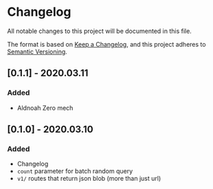 # Changelog
All notable changes to this project will be documented in this file.

The format is based on [Keep a Changelog](https://keepachangelog.com/en/1.0.0/),
and this project adheres to [Semantic Versioning](https://semver.org/spec/v2.0.0.html).


## [0.1.1] - 2020.03.11
### Added
- Aldnoah Zero mech

## [0.1.0] - 2020.03.10
### Added
- Changelog
- `count` parameter for batch random query
- `v1/` routes that return json blob (more than just url)
